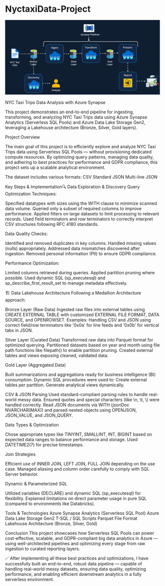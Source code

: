 # NyctaxiData-Project
![image alt](https://github.com/sathvikreddy829/NyctaxiData-Project/blob/625365e5d44db19b1c00ebc323ea75a12cb0f49c/Screenshot%202025-04-26%20201608.png)

NYC Taxi Trips Data Analysis with Azure Synapse

This project demonstrates an end-to-end pipeline for ingesting, transforming, and analyzing NYC Taxi Trips data using Azure Synapse Analytics (Serverless SQL Pools) and Azure Data Lake Storage Gen2, leveraging a Lakehouse architecture (Bronze, Silver, Gold layers).

Project Overview

The main goal of this project is to efficiently explore and analyze NYC Taxi Trips data using Serverless SQL Pools — without provisioning dedicated compute resources.
By optimizing query patterns, managing data quality, and adhering to best practices for performance and GDPR compliance, this project sets up a scalable analytical environment.

The dataset includes various formats:
CSV
Standard JSON
Multi-line JSON

Key Steps & Implementation🔍
Data Exploration & Discovery
Query Optimization Techniques:

Specified datatypes with sizes using the WITH clause to minimize scanned data volume.
Queried only a subset of required columns to improve performance.
Applied filters on large datasets to limit processing to relevant records.
Used field terminators and row terminators to correctly interpret CSV structures following RFC 4180 standards.

Data Quality Checks:

Identified and removed duplicates in key columns.
Handled missing values (nulls) appropriately.
Addressed data mismatches discovered after ingestion.
Removed personal information (PII) to ensure GDPR compliance.

Performance Optimization:

Limited columns retrieved during queries.
Applied partition pruning where possible.
Used dynamic SQL (sp_executesql) and sp_describe_first_result_set to manage metadata effectively.

🏗️ Data Lakehouse Architecture
Following a Medallion Architecture approach:

Bronze Layer (Raw Data)
Ingested raw files into external tables using CREATE EXTERNAL TABLE with customized EXTERNAL FILE FORMAT, DATA SOURCE, and OPENROWSET.
Examples: Handling CSV and JSON using correct field/row terminators like '0x0a' for line feeds and '0x0b' for vertical tabs in JSON.

Silver Layer (Curated Data)
Transformed raw data into Parquet format for optimized querying.
Partitioned datasets based on year and month using file path functions like filepath() to enable partition pruning.
Created external tables and views exposing cleaned, validated data.

Gold Layer (Aggregated Data)

Built summarizations and aggregations ready for business intelligence (BI) consumption.
Dynamic SQL procedures were used to:
Create external tables per partition.
Generate analytical views dynamically.

CSV & JSON Parsing
Used standard-compliant parsing rules to handle real-world messy data.
Ensured quotes and special characters (like \n, \t, \\) were handled correctly.
Read JSON documents via WITH (jsonDoc NVARCHAR(MAX)) and parsed nested objects using OPENJSON, JSON_VALUE, and JSON_QUERY.

Data Types & Optimization

Chose appropriate types like TINYINT, SMALLINT, INT, BIGINT based on expected data ranges to balance performance and storage.
Used DATETIME2(7) for precise timestamps.

Join Strategies

Efficient use of INNER JOIN, LEFT JOIN, FULL JOIN depending on the use case.
Managed aliasing and column order carefully to comply with SQL Server behavior.

Dynamic & Parameterized SQL

Utilized variables (DECLARE) and dynamic SQL (sp_executesql) for flexibility.
Explained limitations on direct parameter usage in pure SQL (compared to environments like Databricks).

Tools & Technologies
Azure Synapse Analytics (Serverless SQL Pool)
Azure Data Lake Storage Gen2
T-SQL / SQL Scripts
Parquet File Format
Lakehouse Architecture (Bronze, Silver, Gold)

Conclusion
This project showcases how Serverless SQL Pools can power cost-effective, scalable, and GDPR-compliant big data analytics in Azure — using well-architected pipelines and optimizing every stage from raw ingestion to curated reporting layers.

✅ After implementing all these best practices and optimizations, I have successfully built an end-to-end, robust data pipeline — capable of handling real-world messy datasets, ensuring data quality, optimizing performance, and enabling efficient downstream analytics in a fully serverless environment.










